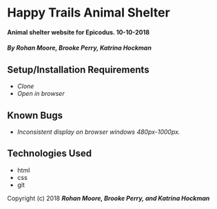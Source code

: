 # Happy Trails Animal Shelter

#### Animal shelter website for Epicodus. 10-10-2018

##### By **Rohan Moore, Brooke Perry, Katrina Hockman**

## Setup/Installation Requirements

* _Clone_
* _Open in browser_

## Known Bugs

* _Inconsistent display on browser windows 480px-1000px._

## Technologies Used

* html
* css
* git

Copyright (c) 2018 **_Rohan Moore, Brooke Perry, and Katrina Hockman_**
